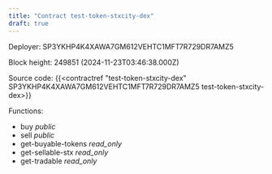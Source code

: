 ```yaml
---
title: "Contract test-token-stxcity-dex"
draft: true
---
```

Deployer: SP3YKHP4K4XAWA7GM612VEHTC1MFT7R729DR7AMZ5


 



Block height: 249851 (2024-11-23T03:46:38.000Z)

Source code: {{<contractref "test-token-stxcity-dex" SP3YKHP4K4XAWA7GM612VEHTC1MFT7R729DR7AMZ5 test-token-stxcity-dex>}}

Functions:

* buy _public_
* sell _public_
* get-buyable-tokens _read_only_
* get-sellable-stx _read_only_
* get-tradable _read_only_
